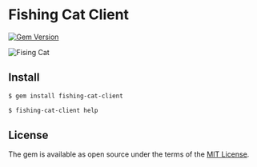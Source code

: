 # Fishing Cat Client

[![Gem Version](https://badge.fury.io/rb/fishing-cat-client.svg)](https://badge.fury.io/rb/fishing-cat-client)

![Fising Cat](https://cloud.githubusercontent.com/assets/706275/23012983/10ed1fa8-f46c-11e6-9093-1a44aa5aa1bf.png)

## Install

```bash
$ gem install fishing-cat-client
```

```bash
$ fishing-cat-client help
```

## License

The gem is available as open source under the terms of the [MIT License](http://opensource.org/licenses/MIT).

